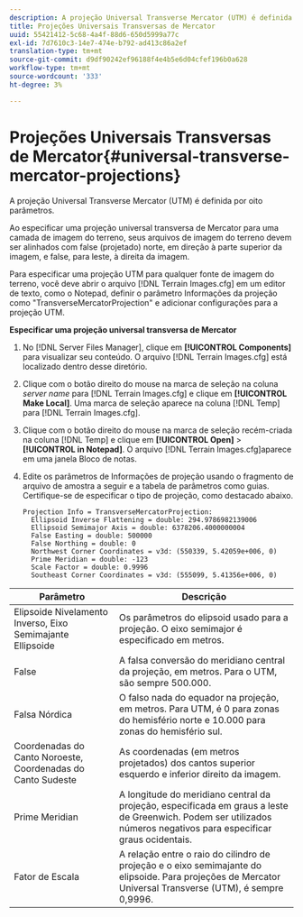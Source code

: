 ```yaml
---
description: A projeção Universal Transverse Mercator (UTM) é definida por oito parâmetros.
title: Projeções Universais Transversas de Mercator
uuid: 55421412-5c68-4a4f-88d6-650d5999a77c
exl-id: 7d7610c3-14e7-474e-b792-ad413c86a2ef
translation-type: tm+mt
source-git-commit: d9df90242ef96188f4e4b5e6d04cfef196b0a628
workflow-type: tm+mt
source-wordcount: '333'
ht-degree: 3%

---
```


# Projeções Universais Transversas de Mercator{#universal-transverse-mercator-projections}

A projeção Universal Transverse Mercator (UTM) é definida por oito parâmetros.

Ao especificar uma projeção universal transversa de Mercator para uma camada de imagem do terreno, seus arquivos de imagem do terreno devem ser alinhados com false (projetado) norte, em direção à parte superior da imagem, e false, para leste, à direita da imagem.

Para especificar uma projeção UTM para qualquer fonte de imagem do terreno, você deve abrir o arquivo [!DNL Terrain Images.cfg] em um editor de texto, como o Notepad, definir o parâmetro Informações da projeção como &quot;TransverseMercatorProjection&quot; e adicionar configurações para a projeção UTM.

**Especificar uma projeção universal transversa de Mercator**

1. No [!DNL Server Files Manager], clique em **[!UICONTROL Components]** para visualizar seu conteúdo. O arquivo [!DNL Terrain Images.cfg] está localizado dentro desse diretório.

1. Clique com o botão direito do mouse na marca de seleção na coluna *server name* para [!DNL Terrain Images.cfg] e clique em **[!UICONTROL Make Local]**. Uma marca de seleção aparece na coluna [!DNL Temp] para [!DNL Terrain Images.cfg].

1. Clique com o botão direito do mouse na marca de seleção recém-criada na coluna [!DNL Temp] e clique em **[!UICONTROL Open]** > **[!UICONTROL in Notepad]**. O arquivo [!DNL Terrain Images.cfg]aparece em uma janela Bloco de notas.

1. Edite os parâmetros de Informações de projeção usando o fragmento de arquivo de amostra a seguir e a tabela de parâmetros como guias. Certifique-se de especificar o tipo de projeção, como destacado abaixo.

   ```
   Projection Info = TransverseMercatorProjection:
     Ellipsoid Inverse Flattening = double: 294.9786982139006
     Ellipsoid Semimajor Axis = double: 6378206.4000000004
     False Easting = double: 500000
     False Northing = double: 0
     Northwest Corner Coordinates = v3d: (550339, 5.42059e+006, 0)
     Prime Meridian = double: -123
     Scale Factor = double: 0.9996
     Southeast Corner Coordinates = v3d: (555099, 5.41356e+006, 0)
   ```

| Parâmetro | Descrição |
|---|---|
| Elipsoide Nivelamento Inverso, Eixo Semimajante Ellipsoide | Os parâmetros do elipsoid usado para a projeção. O eixo semimajor é especificado em metros. |
| False | A falsa conversão do meridiano central da projeção, em metros. Para o UTM, são sempre 500.000. |
| Falsa Nórdica | O falso nada do equador na projeção, em metros. Para UTM, é 0 para zonas do hemisfério norte e 10.000 para zonas do hemisfério sul. |
| Coordenadas do Canto Noroeste, Coordenadas do Canto Sudeste | As coordenadas (em metros projetados) dos cantos superior esquerdo e inferior direito da imagem. |
| Prime Meridian | A longitude do meridiano central da projeção, especificada em graus a leste de Greenwich. Podem ser utilizados números negativos para especificar graus ocidentais. |
| Fator de Escala | A relação entre o raio do cilindro de projeção e o eixo semimajante do elipsoide. Para projeções de Mercator Universal Transverse (UTM), é sempre 0,9996. |
